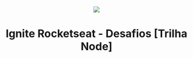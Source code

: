 <h1 align="center">
<img src="https://www.notion.so/image/https%3A%2F%2Fs3-us-west-2.amazonaws.com%2Fsecure.notion-static.com%2F898d0329-b74e-415a-8b3e-3cc4afd41db6%2Fcover-node.js.png?table=block&id=4f89bf53-8c2e-4ee2-9138-2b92bdc36790&spaceId=08f749ff-d06d-49a8-a488-9846e081b224&width=2000&userId=fdc3a291-6401-4700-9ded-ebf8c69f6600&cache=v2"/>
  
</h1>

<h1 align="center">

Ignite Rocketseat - Desafios [Trilha Node]

</h1>
